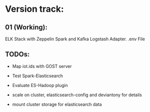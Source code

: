 # Version track:

## 01 (Working): 	

ELK Stack with Zeppelin Spark and Kafka Logstash Adapter. .env File






## TODOs:

* Map iot.ids with GOST server

* Test Spark-Elasticsearch

* Evaluate ES-Hadoop plugin


* scale on cluster, elasticsearch-config and deviantony for details

* mount cluster storage for elasticsearch data

